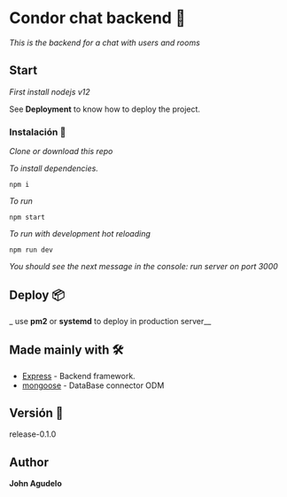 # Condor chat backend 🚀

_This is the backend for a chat with users and rooms_

## Start

_First install nodejs v12_

See **Deployment** to know how to deploy the project.

### Instalación 🔧

_Clone or download this repo_

_To install dependencies._

```
npm i
```

_To run_

```
npm start
```

_To run with development hot reloading_

```
npm run dev
```

_You should see the next message in the console:_
_run server on port 3000_

## Deploy 📦

\_ use **pm2** or **systemd** to deploy in production server\_\_

## Made mainly with 🛠️

- [Express](https://expressjs.com/es/) - Backend framework.
- [mongoose](https://mongoosejs.com/) - DataBase connector ODM

## Versión 📌

release-0.1.0

## Author

**John Agudelo**
